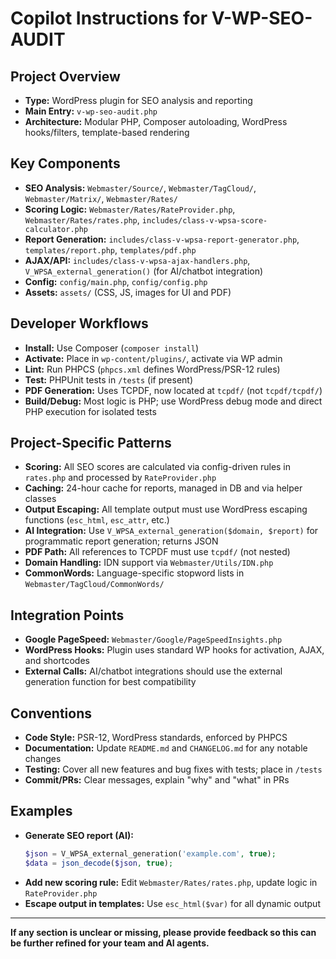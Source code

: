 # Copilot Instructions for V-WP-SEO-AUDIT

## Project Overview

- **Type:** WordPress plugin for SEO analysis and reporting
- **Main Entry:** `v-wp-seo-audit.php`
- **Architecture:** Modular PHP, Composer autoloading, WordPress hooks/filters, template-based rendering

## Key Components

- **SEO Analysis:** `Webmaster/Source/`, `Webmaster/TagCloud/`, `Webmaster/Matrix/`, `Webmaster/Rates/`
- **Scoring Logic:** `Webmaster/Rates/RateProvider.php`, `Webmaster/Rates/rates.php`, `includes/class-v-wpsa-score-calculator.php`
- **Report Generation:** `includes/class-v-wpsa-report-generator.php`, `templates/report.php`, `templates/pdf.php`
- **AJAX/API:** `includes/class-v-wpsa-ajax-handlers.php`, `V_WPSA_external_generation()` (for AI/chatbot integration)
- **Config:** `config/main.php`, `config/config.php`
- **Assets:** `assets/` (CSS, JS, images for UI and PDF)

## Developer Workflows

- **Install:** Use Composer (`composer install`)
- **Activate:** Place in `wp-content/plugins/`, activate via WP admin
- **Lint:** Run PHPCS (`phpcs.xml` defines WordPress/PSR-12 rules)
- **Test:** PHPUnit tests in `/tests` (if present)
- **PDF Generation:** Uses TCPDF, now located at `tcpdf/` (not `tcpdf/tcpdf/`)
- **Build/Debug:** Most logic is PHP; use WordPress debug mode and direct PHP execution for isolated tests

## Project-Specific Patterns

- **Scoring:** All SEO scores are calculated via config-driven rules in `rates.php` and processed by `RateProvider.php`
- **Caching:** 24-hour cache for reports, managed in DB and via helper classes
- **Output Escaping:** All template output must use WordPress escaping functions (`esc_html`, `esc_attr`, etc.)
- **AI Integration:** Use `V_WPSA_external_generation($domain, $report)` for programmatic report generation; returns JSON
- **PDF Path:** All references to TCPDF must use `tcpdf/` (not nested)
- **Domain Handling:** IDN support via `Webmaster/Utils/IDN.php`
- **CommonWords:** Language-specific stopword lists in `Webmaster/TagCloud/CommonWords/`

## Integration Points

- **Google PageSpeed:** `Webmaster/Google/PageSpeedInsights.php`
- **WordPress Hooks:** Plugin uses standard WP hooks for activation, AJAX, and shortcodes
- **External Calls:** AI/chatbot integrations should use the external generation function for best compatibility

## Conventions

- **Code Style:** PSR-12, WordPress standards, enforced by PHPCS
- **Documentation:** Update `README.md` and `CHANGELOG.md` for any notable changes
- **Testing:** Cover all new features and bug fixes with tests; place in `/tests`
- **Commit/PRs:** Clear messages, explain "why" and "what" in PRs

## Examples

- **Generate SEO report (AI):**
  ```php
  $json = V_WPSA_external_generation('example.com', true);
  $data = json_decode($json, true);
  ```
- **Add new scoring rule:** Edit `Webmaster/Rates/rates.php`, update logic in `RateProvider.php`
- **Escape output in templates:** Use `esc_html($var)` for all dynamic output

---

**If any section is unclear or missing, please provide feedback so this can be further refined for your team and AI agents.**
